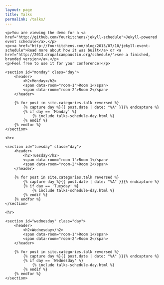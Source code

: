 ```yaml
---
layout: page
title: Talks
permalink: /talks/
---
```


<!-- .schedule -->
<div class="schedule">

    <p>You are viewing the demo for a <a href="http://github.com/fourkitchens/jekyll-schedule">Jekyll-powered event schedule</a>.</p>
    <p><a href="http://fourkitchens.com/blog/2013/07/10/jekyll-event-schedule">Read more about how it was built</a> or <a href="http://2013.drupalcampaustin.org/schedule/">see a finished, branded version</a>.</p>
    <p>Feel free to use it for your conference!</p>

    <section id="monday" class="day">
        <header>
            <h2>Monday</h2>
            <span data-room="room-1">Room 1</span>
            <span data-room="room-2">Room 2</span>
        </header>

        {% for post in site.categories.talk reversed %}
            {% capture day %}{{ post.date | date: "%A" }}{% endcapture %}
            {% if day == 'Monday' %}
                {% include talks-schedule-day.html %}
            {% endif %}
        {% endfor %}
    </section>

    <hr>

    <section id="tuesday" class="day">
        <header>
            <h2>Tuesday</h2>
            <span data-room="room-1">Room 1</span>
            <span data-room="room-2">Room 2</span>
        </header>

        {% for post in site.categories.talk reversed %}
            {% capture day %}{{ post.date | date: "%A" }}{% endcapture %}
            {% if day == 'Tuesday' %}
                {% include talks-schedule-day.html %}
            {% endif %}
        {% endfor %}
    </section>

    <hr>

    <section id="wednesday" class="day">
        <header>
            <h2>Wednesday</h2>
            <span data-room="room-1">Room 1</span>
            <span data-room="room-2">Room 2</span>
        </header>

        {% for post in site.categories.talk reversed %}
            {% capture day %}{{ post.date | date: "%A" }}{% endcapture %}
            {% if day == 'Wednesday' %}
                {% include talks-schedule-day.html %}
            {% endif %}
        {% endfor %}
    </section>
</div>
<!-- .schedule -->
